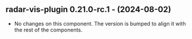   ## radar-vis-plugin 0.21.0-rc.1 - (2024-08-02)
  
  * No changes on this component. The version is bumped to align it
    with the rest of the components.
